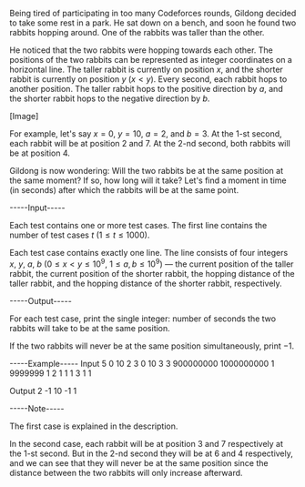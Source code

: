 Being tired of participating in too many Codeforces rounds, Gildong decided to take some rest in a park. He sat down on a bench, and soon he found two rabbits hopping around. One of the rabbits was taller than the other.

He noticed that the two rabbits were hopping towards each other. The positions of the two rabbits can be represented as integer coordinates on a horizontal line. The taller rabbit is currently on position $x$, and the shorter rabbit is currently on position $y$ ($x \lt y$). Every second, each rabbit hops to another position. The taller rabbit hops to the positive direction by $a$, and the shorter rabbit hops to the negative direction by $b$.

 [Image] 

For example, let's say $x=0$, $y=10$, $a=2$, and $b=3$. At the $1$-st second, each rabbit will be at position $2$ and $7$. At the $2$-nd second, both rabbits will be at position $4$.

Gildong is now wondering: Will the two rabbits be at the same position at the same moment? If so, how long will it take? Let's find a moment in time (in seconds) after which the rabbits will be at the same point.


-----Input-----

Each test contains one or more test cases. The first line contains the number of test cases $t$ ($1 \le t \le 1000$).

Each test case contains exactly one line. The line consists of four integers $x$, $y$, $a$, $b$ ($0 \le x \lt y \le 10^9$, $1 \le a,b \le 10^9$) — the current position of the taller rabbit, the current position of the shorter rabbit, the hopping distance of the taller rabbit, and the hopping distance of the shorter rabbit, respectively.


-----Output-----

For each test case, print the single integer: number of seconds the two rabbits will take to be at the same position.

If the two rabbits will never be at the same position simultaneously, print $-1$.


-----Example-----
Input
5
0 10 2 3
0 10 3 3
900000000 1000000000 1 9999999
1 2 1 1
1 3 1 1

Output
2
-1
10
-1
1



-----Note-----

The first case is explained in the description.

In the second case, each rabbit will be at position $3$ and $7$ respectively at the $1$-st second. But in the $2$-nd second they will be at $6$ and $4$ respectively, and we can see that they will never be at the same position since the distance between the two rabbits will only increase afterward.
